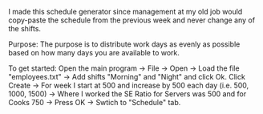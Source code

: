 I made this schedule generator since management at my old job would copy-paste the schedule from the previous week and never change any of the shifts.

Purpose: The purpose is to distribute work days as evenly as possible based on how many days you are available to work.

To get started: Open the main program -> File -> Open -> Load the file "employees.txt" -> Add shifts "Morning" and "Night" and click Ok.
				Click Create -> For week I start at 500 and increase by 500 each day (i.e. 500, 1000, 1500) -> Where I worked the SE Ratio
				for Servers was 500 and for Cooks 750 -> Press OK -> Swtich to "Schedule" tab.